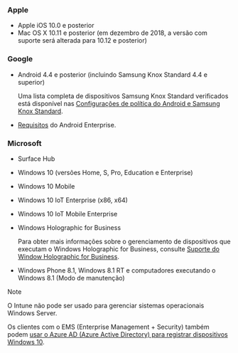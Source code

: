 

### <a name="apple"></a>Apple
- Apple iOS 10.0 e posterior
- Mac OS X 10.11 e posterior (em dezembro de 2018, a versão com suporte será alterada para 10.12 e posterior)

### <a name="google"></a>Google
- Android 4.4 e posterior (incluindo Samsung Knox Standard 4.4 e superior)

  Uma lista completa de dispositivos Samsung Knox Standard verificados está disponível nas [Configurações de política do Android e Samsung Knox Standard](/intune/supported-devices-browsers#supported-samsung-knox-standard-devices).


- [Requisitos](https://support.google.com/work/android/answer/6174145?hl=en) do Android Enterprise.

### <a name="microsoft"></a>Microsoft

- Surface Hub
- Windows 10 (versões Home, S, Pro, Education e Enterprise)
- Windows 10 Mobile
- Windows 10 IoT Enterprise (x86, x64)
- Windows 10 IoT Mobile Enterprise
- Windows Holographic for Business

  Para obter mais informações sobre o gerenciamento de dispositivos que executam o Windows Holographic for Business, consulte [Suporte do Window Holographic for Business](../windows-holographic-for-business.md).

- Windows Phone 8.1, Windows 8.1 RT e computadores executando o Windows 8.1 (Modo de manutenção)

> [!NOTE]
> O Intune não pode ser usado para gerenciar sistemas operacionais Windows Server.

Os clientes com o EMS (Enterprise Management + Security) também podem [usar o Azure AD (Azure Active Directory) para registrar dispositivos Windows 10](/intune-classic/deploy-use/set-up-windows-device-management-with-microsoft-intune#azure-active-directory-enrollment).


